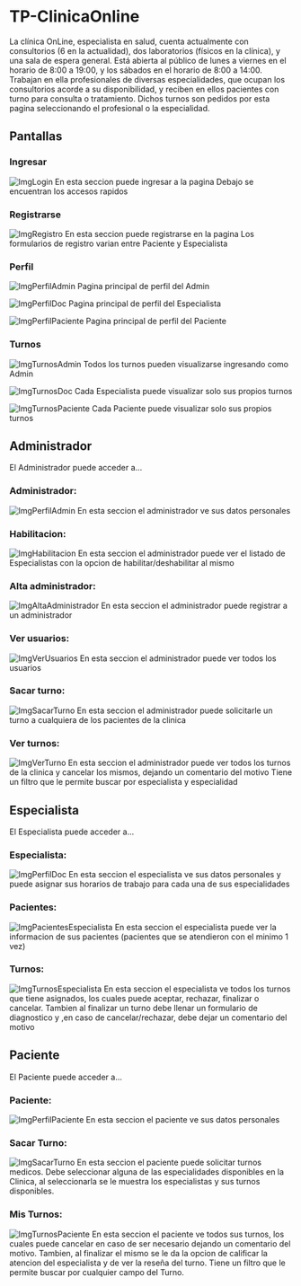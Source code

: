 # TP-ClinicaOnline

La clínica OnLine, especialista en salud, cuenta actualmente con consultorios (6 en la actualidad),
dos laboratorios (físicos en la clínica), y una sala de espera general. Está abierta al público de lunes a
viernes en el horario de 8:00 a 19:00, y los sábados en el horario de 8:00 a 14:00.
Trabajan en ella profesionales de diversas especialidades, que ocupan los consultorios acorde a su
disponibilidad, y reciben en ellos pacientes con turno para consulta o tratamiento. Dichos turnos son
pedidos por esta pagina seleccionando el profesional o la especialidad.

## Pantallas

### Ingresar
![ImgLogin](./ImgReadme/login.png)
En esta seccion puede ingresar a la pagina
Debajo se encuentran los accesos rapidos

### Registrarse
![ImgRegistro](./ImgReadme/registro.png)
En esta seccion puede registrarse en la pagina
Los formularios de registro varian entre Paciente y Especialista

### Perfil
![ImgPerfilAdmin](./ImgReadme/perfilA.png)
Pagina principal de perfil del Admin

![ImgPerfilDoc](./ImgReadme/perfilD.png)
Pagina principal de perfil del Especialista

![ImgPerfilPaciente](./ImgReadme/perfilP.png)
Pagina principal de perfil del Paciente

### Turnos
![ImgTurnosAdmin](./ImgReadme/turnosAdmin.png)
Todos los turnos pueden visualizarse ingresando como Admin

![ImgTurnosDoc](./ImgReadme/turnosDoc.png)
Cada Especialista puede visualizar solo sus propios turnos

![ImgTurnosPaciente](./ImgReadme/turnosPaciente.png)
Cada Paciente puede visualizar solo sus propios turnos


## Administrador
El Administrador puede acceder a...

### Administrador:
![ImgPerfilAdmin](./ImgReadme/perfilA.png)
En esta seccion el administrador ve sus datos personales

### Habilitacion:
![ImgHabilitacion](./ImgReadme/habilitacionA.png)
En esta seccion el administrador puede ver el listado de Especialistas con la opcion de habilitar/deshabilitar al mismo

### Alta administrador:
![ImgAltaAdministrador](./ImgReadme/altaAdmin.png)
En esta seccion el administrador puede registrar a un administrador

### Ver usuarios:
![ImgVerUsuarios](./ImgReadme/verUsuariosA.png)
En esta seccion el administrador puede ver todos los usuarios

### Sacar turno:
![ImgSacarTurno](./ImgReadme/sacarTurnoA.png)
En esta seccion el administrador puede solicitarle un turno a cualquiera de los pacientes de la clinica

### Ver turnos:
![ImgVerTurno](./ImgReadme/verTurnosA.png)
En esta seccion el administrador puede ver todos los turnos de la clinica y cancelar los mismos, dejando un comentario del motivo
Tiene un filtro que le permite buscar por especialista y especialidad


## Especialista
El Especialista puede acceder a...

### Especialista:
![ImgPerfilDoc](./ImgReadme/perfilD.png)
En esta seccion el especialista ve sus datos personales y puede asignar sus horarios de trabajo para cada una de sus especialidades

### Pacientes:
![ImgPacientesEspecialista](./ImgReadme/pacientesDoc.png)
En esta seccion el especialista puede ver la informacion de sus pacientes (pacientes que se atendieron con el minimo 1 vez)

### Turnos:
![ImgTurnosEspecialista](./ImgReadme/turnosDoc.png)
En esta seccion el especialista ve todos los turnos que tiene asignados, los cuales puede aceptar, rechazar, finalizar o cancelar.
Tambien al finalizar un turno debe llenar un formulario de diagnostico y ,en caso de cancelar/rechazar, debe dejar un comentario del motivo


## Paciente
El Paciente puede acceder a...

### Paciente:
![ImgPerfilPaciente](./ImgReadme/perfilP.png)
En esta seccion el paciente ve sus datos personales

### Sacar Turno:
![ImgSacarTurno](./ImgReadme/sacarTurnoP.png)
En esta seccion el paciente puede solicitar turnos medicos. Debe seleccionar alguna de las especialidades disponibles en la Clinica, al seleccionarla se le muestra los especialistas y sus turnos disponibles.

### Mis Turnos:
![ImgTurnosPaciente](./ImgReadme/turnosPaciente.png)
En esta seccion el paciente ve todos sus turnos, los cuales puede cancelar en caso de ser necesario dejando un comentario del motivo. Tambien, al finalizar el mismo se le da la opcion de calificar la atencion del especialista y de ver la reseña del turno.
Tiene un filtro que le permite buscar por cualquier campo del Turno.
